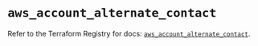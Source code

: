 # `aws_account_alternate_contact`

Refer to the Terraform Registry for docs: [`aws_account_alternate_contact`](https://registry.terraform.io/providers/hashicorp/aws/6.8.0/docs/resources/account_alternate_contact).
